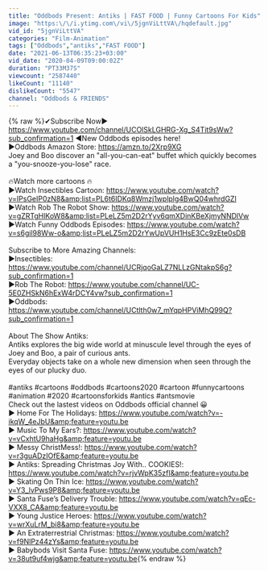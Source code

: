 ```yaml
---
title: "Oddbods Present: Antiks | FAST FOOD | Funny Cartoons For Kids"
image: "https:\/\/i.ytimg.com\/vi\/5jgnViLttVA\/hqdefault.jpg"
vid_id: "5jgnViLttVA"
categories: "Film-Animation"
tags: ["Oddbods","antiks","FAST FOOD"]
date: "2021-06-13T06:35:23+03:00"
vid_date: "2020-04-09T09:00:02Z"
duration: "PT33M37S"
viewcount: "2587440"
likeCount: "11140"
dislikeCount: "5547"
channel: "Oddbods & FRIENDS"
---
```

{% raw %}✔Subscribe Now► <a rel="nofollow" target="blank" href="https://www.youtube.com/channel/UCOlSkLGHRG-Xg_S4Tit9sWw?sub_confirmation=1">https://www.youtube.com/channel/UCOlSkLGHRG-Xg_S4Tit9sWw?sub_confirmation=1</a> ◄New Oddbods episodes here!<br />►Oddbods Amazon Store: <a rel="nofollow" target="blank" href="https://amzn.to/2Xrp9XG">https://amzn.to/2Xrp9XG</a><br />Joey and Boo discover an &quot;all-you-can-eat&quot; buffet which quickly becomes a &quot;you-snooze-you-lose&quot; race.<br /><br />🔥Watch more cartoons 🔥<br />►Watch Insectibles Cartoon: <a rel="nofollow" target="blank" href="https://www.youtube.com/watch?v=IPsGeIP0zN8&amp;list=PL6t6IDKq8Wmzj1wplplg4BwQ04whrdGZl">https://www.youtube.com/watch?v=IPsGeIP0zN8&amp;list=PL6t6IDKq8Wmzj1wplplg4BwQ04whrdGZl</a><br />►Watch Rob The Robot Show: <a rel="nofollow" target="blank" href="https://www.youtube.com/watch?v=gZRTgHlKoW8&amp;list=PLeLZ5m2D2rYyv6qmXDinKBeXjmyNNDlVw">https://www.youtube.com/watch?v=gZRTgHlKoW8&amp;list=PLeLZ5m2D2rYyv6qmXDinKBeXjmyNNDlVw</a><br />►Watch Funny Oddbods Episodes: <a rel="nofollow" target="blank" href="https://www.youtube.com/watch?v=s6gil98Ww-o&amp;list=PLeLZ5m2D2rYwUpVUH1HsE3Cc9zEte0sDB">https://www.youtube.com/watch?v=s6gil98Ww-o&amp;list=PLeLZ5m2D2rYwUpVUH1HsE3Cc9zEte0sDB</a><br /><br />Subscribe to More Amazing Channels:<br />►Insectibles: <a rel="nofollow" target="blank" href="https://www.youtube.com/channel/UCRjqoGaLZ7NLLzGNtakpS6g?sub_confirmation=1">https://www.youtube.com/channel/UCRjqoGaLZ7NLLzGNtakpS6g?sub_confirmation=1</a><br />►Rob The Robot: <a rel="nofollow" target="blank" href="https://www.youtube.com/channel/UC-5E0ZHSkN6hExW4rDCY4vw?sub_confirmation=1">https://www.youtube.com/channel/UC-5E0ZHSkN6hExW4rDCY4vw?sub_confirmation=1</a><br />►Oddbods: <a rel="nofollow" target="blank" href="https://www.youtube.com/channel/UCtlth0w7_mYqpHPViMhQ99Q?sub_confirmation=1">https://www.youtube.com/channel/UCtlth0w7_mYqpHPViMhQ99Q?sub_confirmation=1</a><br /><br />About The Show Antiks:<br />Antiks explores the big wide world at minuscule level through the eyes of Joey and Boo, a pair of curious ants.<br />Everyday objects take on a whole new dimension when seen through the eyes of our plucky duo.<br /><br />#antiks #cartoons #oddbods #cartoons2020 #cartoon #funnycartoons #animation #2020 #cartoonsforkids #antics #antsmovie<br />Check out the lastest videos on Oddbods official channel 😀<br />▶️ Home For The Holidays: <a rel="nofollow" target="blank" href="https://www.youtube.com/watch?v=-ikqW_4eJbU&amp;feature=youtu.be">https://www.youtube.com/watch?v=-ikqW_4eJbU&amp;feature=youtu.be</a><br />▶️ Music To My Ears?: <a rel="nofollow" target="blank" href="https://www.youtube.com/watch?v=vCxhtU9haHg&amp;feature=youtu.be">https://www.youtube.com/watch?v=vCxhtU9haHg&amp;feature=youtu.be</a><br />▶️ Messy ChristMess!: <a rel="nofollow" target="blank" href="https://www.youtube.com/watch?v=r3guADzIOfE&amp;feature=youtu.be">https://www.youtube.com/watch?v=r3guADzIOfE&amp;feature=youtu.be</a><br />▶️ Antiks: Spreading Christmas Joy With.. COOKIES!: <a rel="nofollow" target="blank" href="https://www.youtube.com/watch?v=rjvWpK35zfI&amp;feature=youtu.be">https://www.youtube.com/watch?v=rjvWpK35zfI&amp;feature=youtu.be</a><br />▶️ Skating On Thin Ice: <a rel="nofollow" target="blank" href="https://www.youtube.com/watch?v=Y3_lvPws9P8&amp;feature=youtu.be">https://www.youtube.com/watch?v=Y3_lvPws9P8&amp;feature=youtu.be</a><br />▶️ Santa Fuse’s Delivery Trouble: <a rel="nofollow" target="blank" href="https://www.youtube.com/watch?v=qEc-VXX8_CA&amp;feature=youtu.be">https://www.youtube.com/watch?v=qEc-VXX8_CA&amp;feature=youtu.be</a><br />▶️ Young Justice Heroes: <a rel="nofollow" target="blank" href="https://www.youtube.com/watch?v=wrXuLrM_bi8&amp;feature=youtu.be">https://www.youtube.com/watch?v=wrXuLrM_bi8&amp;feature=youtu.be</a><br />▶️ An Extraterrestrial Christmas: <a rel="nofollow" target="blank" href="https://www.youtube.com/watch?v=f9NlPz44zYs&amp;feature=youtu.be">https://www.youtube.com/watch?v=f9NlPz44zYs&amp;feature=youtu.be</a><br />▶️ Babybods Visit Santa Fuse: <a rel="nofollow" target="blank" href="https://www.youtube.com/watch?v=38ut9uf4wjg&amp;feature=youtu.be">https://www.youtube.com/watch?v=38ut9uf4wjg&amp;feature=youtu.be</a>{% endraw %}
